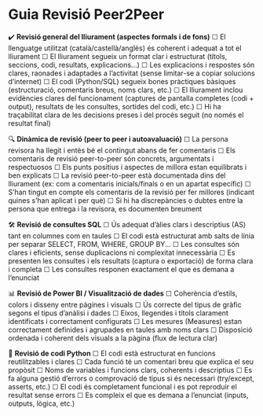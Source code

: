 # Guia Revisió Peer2Peer

✔️ **Revisió general del lliurament (aspectes formals i de fons)**
☐ El llenguatge utilitzat (català/castellà/anglès) és coherent i adequat a tot el lliurament
☐ El lliurament segueix un format clar i estructurat (títols, seccions, codi, resultats, explicacions...)
☐ Les explicacions i respostes són clares, raonades i adaptades a l’activitat (sense limitar-se a copiar solucions d’internet)
☐ El codi (Python/SQL) segueix bones pràctiques bàsiques (estructuració, comentaris breus, noms clars, etc.)
☐ El lliurament inclou evidències clares del funcionament (captures de pantalla completes (codi + output), resultats de les consultes, sortides del codi, etc.)
☐ Hi ha traçabilitat clara de les decisions preses i del procés seguit (no només el resultat final)


🔍 **Dinàmica de revisió (peer to peer i autoavaluació)**
☐ La persona revisora ha llegit i entès bé el contingut abans de fer comentaris
☐ Els comentaris de revisió peer-to-peer són concrets, argumentats i respectuosos
☐ Els punts positius i aspectes de millora estan equilibrats i ben explicats
☐ La revisió peer-to-peer està documentada dins del lliurament (ex: com a comentaris inicials/finals o en un apartat específic)
☐ S’han tingut en compte els comentaris de la revisió per fer millores (indicant quines s’han aplicat i per què)
☐ Si hi ha discrepàncies o dubtes entre la persona que entrega i la revisora, es documenten breument


🛠️ **Revisió de consultes SQL**
☐ Ús adequat d’àlies clars i descriptius (AS) tant en columnes com en taules
☐ El codi està estructurat amb salts de línia per separar SELECT, FROM, WHERE, GROUP BY...
☐ Les consultes són clares i eficients, sense duplicacions ni complexitat innecessària
☐ Es presenten les consultes i els resultats (captura o exportació) de forma clara i completa
☐ Les consultes responen exactament el que es demana a l’enunciat


📊 **Revisió de Power BI / Visualització de dades**
☐ Coherència d’estils, colors i disseny entre pàgines i visuals
☐ Ús correcte del tipus de gràfic segons el tipus d’anàlisi i dades
☐ Eixos, llegendes i títols clarament identificats i correctament configurats
☐ Les mesures (Measures) estan correctament definides i agrupades en taules amb noms clars
☐ Disposició ordenada i coherent dels visuals a la pàgina (flux de lectura clar)


🐍 **Revisió de codi Python**
☐ El codi està estructurat en funcions reutilitzables i clares
☐ Cada funció té un comentari breu que explica el seu propòsit
☐ Noms de variables i funcions clars, coherents i descriptius
☐ Es fa alguna gestió d’errors o comprovació de tipus si és necessari (try/except, asserts, etc.)
☐ El codi és completament funcional i es pot reproduir el resultat sense errors
☐ Es compleix el que es demana a l’enunciat (inputs, outputs, lògica, etc.)
